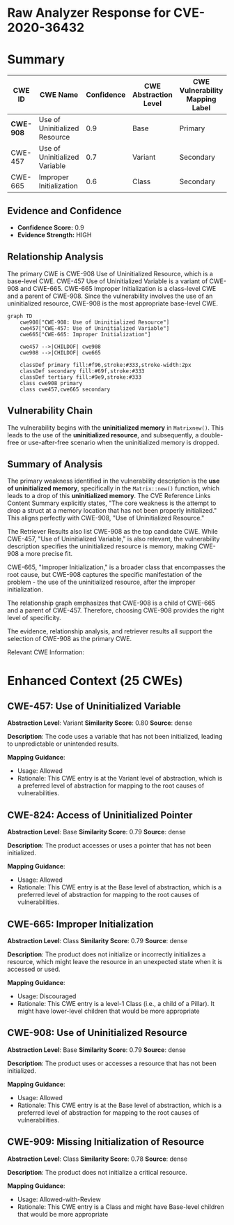 # Raw Analyzer Response for CVE-2020-36432

# Summary
| CWE ID | CWE Name | Confidence | CWE Abstraction Level | CWE Vulnerability Mapping Label | CWE-Vulnerability Mapping Notes |
|---|---|---|---|---|---|
| **CWE-908** | Use of Uninitialized Resource | 0.9 | Base | Primary | Allowed |
| CWE-457 | Use of Uninitialized Variable | 0.7 | Variant | Secondary | Allowed |
| CWE-665 | Improper Initialization | 0.6 | Class | Secondary | Discouraged |

## Evidence and Confidence

*   **Confidence Score:** 0.9
*   **Evidence Strength:** HIGH

## Relationship Analysis
The primary CWE is CWE-908 Use of Uninitialized Resource, which is a base-level CWE. CWE-457 Use of Uninitialized Variable is a variant of CWE-908 and CWE-665. CWE-665 Improper Initialization is a class-level CWE and a parent of CWE-908. Since the vulnerability involves the use of an uninitialized resource, CWE-908 is the most appropriate base-level CWE.

```mermaid
graph TD
    cwe908["CWE-908: Use of Uninitialized Resource"]
    cwe457["CWE-457: Use of Uninitialized Variable"]
    cwe665["CWE-665: Improper Initialization"]

    cwe457 -->|CHILDOF| cwe908
    cwe908 -->|CHILDOF| cwe665

    classDef primary fill:#f96,stroke:#333,stroke-width:2px
    classDef secondary fill:#69f,stroke:#333
    classDef tertiary fill:#9e9,stroke:#333
    class cwe908 primary
    class cwe457,cwe665 secondary
```

## Vulnerability Chain
The vulnerability begins with the **uninitialized memory** in `Matrixnew()`. This leads to the use of the **uninitialized resource**, and subsequently, a double-free or use-after-free scenario when the uninitialized memory is dropped.

## Summary of Analysis
The primary weakness identified in the vulnerability description is the **use of uninitialized memory**, specifically in the `Matrix::new()` function, which leads to a drop of this **uninitialized memory**. The CVE Reference Links Content Summary explicitly states, "The core weakness is the attempt to drop a struct at a memory location that has not been properly initialized." This aligns perfectly with CWE-908, "Use of Uninitialized Resource."

The Retriever Results also list CWE-908 as the top candidate CWE. While CWE-457, "Use of Uninitialized Variable," is also relevant, the vulnerability description specifies the uninitialized resource is memory, making CWE-908 a more precise fit.

CWE-665, "Improper Initialization," is a broader class that encompasses the root cause, but CWE-908 captures the specific manifestation of the problem - the use of the uninitialized resource, after the improper initialization.

The relationship graph emphasizes that CWE-908 is a child of CWE-665 and a parent of CWE-457. Therefore, choosing CWE-908 provides the right level of specificity.

The evidence, relationship analysis, and retriever results all support the selection of CWE-908 as the primary CWE.

Relevant CWE Information:

# Enhanced Context (25 CWEs)

## CWE-457: Use of Uninitialized Variable
**Abstraction Level**: Variant
**Similarity Score**: 0.80
**Source**: dense

**Description**:
The code uses a variable that has not been initialized, leading to unpredictable or unintended results.

**Mapping Guidance**:
- Usage: Allowed
- Rationale: This CWE entry is at the Variant level of abstraction, which is a preferred level of abstraction for mapping to the root causes of vulnerabilities.

## CWE-824: Access of Uninitialized Pointer
**Abstraction Level**: Base
**Similarity Score**: 0.79
**Source**: dense

**Description**:
The product accesses or uses a pointer that has not been initialized.

**Mapping Guidance**:
- Usage: Allowed
- Rationale: This CWE entry is at the Base level of abstraction, which is a preferred level of abstraction for mapping to the root causes of vulnerabilities.

## CWE-665: Improper Initialization
**Abstraction Level**: Class
**Similarity Score**: 0.79
**Source**: dense

**Description**:
The product does not initialize or incorrectly initializes a resource, which might leave the resource in an unexpected state when it is accessed or used.

**Mapping Guidance**:
- Usage: Discouraged
- Rationale: This CWE entry is a level-1 Class (i.e., a child of a Pillar). It might have lower-level children that would be more appropriate

## CWE-908: Use of Uninitialized Resource
**Abstraction Level**: Base
**Similarity Score**: 0.79
**Source**: dense

**Description**:
The product uses or accesses a resource that has not been initialized.

**Mapping Guidance**:
- Usage: Allowed
- Rationale: This CWE entry is at the Base level of abstraction, which is a preferred level of abstraction for mapping to the root causes of vulnerabilities.

## CWE-909: Missing Initialization of Resource
**Abstraction Level**: Class
**Similarity Score**: 0.78
**Source**: dense

**Description**:
The product does not initialize a critical resource.

**Mapping Guidance**:
- Usage: Allowed-with-Review
- Rationale: This CWE entry is a Class and might have Base-level children that would be more appropriate